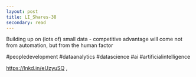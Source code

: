 ```yaml
---
layout: post
title: LI_Shares-38
secondary: read
---
```


Building up on (lots of) small data - competitive advantage will come not from automation, but from the human factor

#peopledevelopment #dataanalytics #datascience #ai #artificialintelligence 

https://lnkd.in/eUzyuSQ
,
